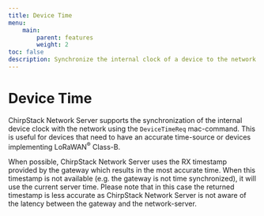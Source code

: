 ```yaml
---
title: Device Time
menu:
    main:
        parent: features
        weight: 2
toc: false
description: Synchronize the internal clock of a device to the network’s clock.
---
```


# Device Time

ChirpStack Network Server supports the synchronization of the internal device clock with the
network using the `DeviceTimeReq` mac-command. This is useful for devices that
need to have an accurate time-source or devices implementing LoRaWAN<sup>&reg;</sup> Class-B.

When possible, ChirpStack Network Server uses the RX timestamp provided by the gateway which
results in the most accurate time. When this timestamp is not available (e.g. the
gateway is not time synchronized), it will use the current server time. Please
note that in this case the returned timestamp is less accurate as ChirpStack Network Server
is not aware of the latency between the gateway and the network-server.
